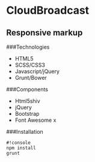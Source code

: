 # CloudBroadcast
## Responsive markup

###Technologies

* HTML5
* SCSS/CSS3
* Javascript/jQuery
* Grunt/Bower


###Components

* Html5shiv
* jQuery
* Bootstrap
* Font Awesome
x

###Installation

```
#!console
npm install
grunt
```
